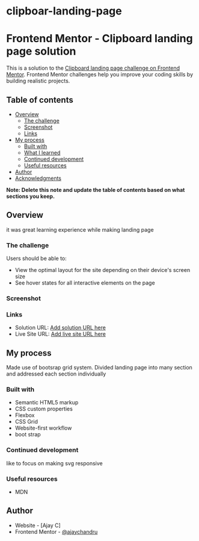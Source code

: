 # clipboar-landing-page
# Frontend Mentor - Clipboard landing page solution

This is a solution to the [Clipboard landing page challenge on Frontend Mentor](https://www.frontendmentor.io/challenges/clipboard-landing-page-5cc9bccd6c4c91111378ecb9). Frontend Mentor challenges help you improve your coding skills by building realistic projects. 

## Table of contents

- [Overview](#overview)
  - [The challenge](#the-challenge)
  - [Screenshot](#screenshot)
  - [Links](#links)
- [My process](#my-process)
  - [Built with](#built-with)
  - [What I learned](#what-i-learned)
  - [Continued development](#continued-development)
  - [Useful resources](#useful-resources)
- [Author](#author)
- [Acknowledgments](#acknowledgments)

**Note: Delete this note and update the table of contents based on what sections you keep.**

## Overview
it was great learning experience while making landing page

### The challenge

Users should be able to:

- View the optimal layout for the site depending on their device's screen size
- See hover states for all interactive elements on the page

### Screenshot

### Links

- Solution URL: [Add solution URL here](https://github.com/ajaychandru/clipboar-landing-page.git)
- Live Site URL: [Add live site URL here](https://ajaychandru.github.io/clipboar-landing-page/)

## My process
Made use of bootsrap grid system. Divided landing page into many section and addressed each section individually
### Built with

- Semantic HTML5 markup
- CSS custom properties
- Flexbox
- CSS Grid
- Website-first workflow
- boot strap




### Continued development

like to focus on making svg responsive



### Useful resources

- MDN


## Author

- Website - [Ajay C]
- Frontend Mentor - [@ajaychandru](https://www.frontendmentor.io/profile/ajaychandru)
